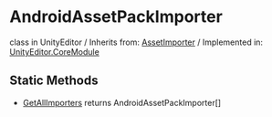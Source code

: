 # AndroidAssetPackImporter
class in UnityEditor
 / Inherits from: <a href="https://docs.unity3d.com/6000.1/Documentation/ScriptReference/AssetImporter.html">AssetImporter</a> / Implemented in: <a href="https://docs.unity3d.com/6000.1/Documentation/ScriptReference/UnityEditor.CoreModule.html">UnityEditor.CoreModule</a>

## Static Methods
- <a href="https://docs.unity3d.com/6000.1/Documentation/ScriptReference/AndroidAssetPackImporter.GetAllImporters.html">GetAllImporters</a> returns AndroidAssetPackImporter[]
